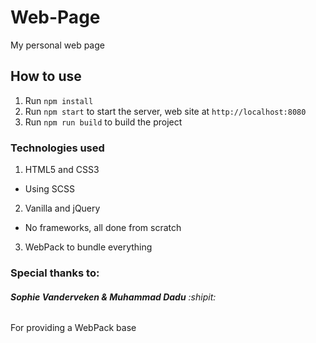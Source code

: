# Web-Page
My personal web page

## How to use

1. Run ``` npm install ```
2. Run ``` npm start ``` to start the server, web site at ``` http://localhost:8080 ```
4. Run ``` npm run build ``` to build the project

### Technologies used

1. HTML5 and CSS3
 - Using SCSS
2. Vanilla and jQuery
 - No frameworks, all done from scratch
3. WebPack to bundle everything

### Special thanks to:
###### **Sophie Vanderveken & Muhammad Dadu** :shipit:
For providing a WebPack base